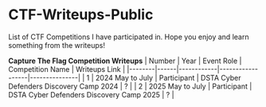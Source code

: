 # CTF-Writeups-Public
List of CTF Competitions I have participated in. Hope you enjoy and learn something from the writeups!

**Capture The Flag Competition Writeups**
| Number | Year | Event Role | Competition Name | Writeups Link |
|--------|------|------------|------------------|---------------|
| 1 | 2024 May to July | Participant | DSTA Cyber Defenders Discovery Camp 2024 | ? |
| 2 | 2025 May to July | Participant |  DSTA Cyber Defenders Discovery Camp 2025 | ? |
